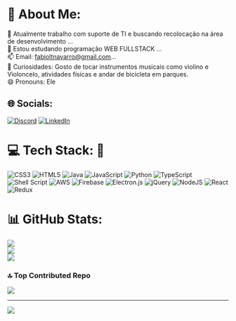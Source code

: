 # 💫 About Me:
🔭 Atualmente trabalho com suporte de TI e buscando recolocação na área de desenvolvimento ...<br>🌱 Estou estudando programação WEB FULLSTACK  ...<br>📫 Email: fabioltnavarro@gmail.com...<br>👀 Curiosidades: Gosto de tocar instrumentos musicais como violino e Violoncelo, atividades físicas e andar de bicicleta em parques.<br>😄 Pronouns: Ele


## 🌐 Socials:
[![Discord](https://img.shields.io/badge/Discord-%237289DA.svg?logo=discord&logoColor=white)](https://discord.gg/_fabionavarro) [![LinkedIn](https://img.shields.io/badge/LinkedIn-%230077B5.svg?logo=linkedin&logoColor=white)](https://linkedin.com/in/fabio-luiz-teixeira-navarro-539457a3/) 

# 💻 Tech Stack:  🚀
![CSS3](https://img.shields.io/badge/css3-%231572B6.svg?style=for-the-badge&logo=css3&logoColor=white) ![HTML5](https://img.shields.io/badge/html5-%23E34F26.svg?style=for-the-badge&logo=html5&logoColor=white) ![Java](https://img.shields.io/badge/java-%23ED8B00.svg?style=for-the-badge&logo=openjdk&logoColor=white) ![JavaScript](https://img.shields.io/badge/javascript-%23323330.svg?style=for-the-badge&logo=javascript&logoColor=%23F7DF1E) ![Python](https://img.shields.io/badge/python-3670A0?style=for-the-badge&logo=python&logoColor=ffdd54) ![TypeScript](https://img.shields.io/badge/typescript-%23007ACC.svg?style=for-the-badge&logo=typescript&logoColor=white) ![Shell Script](https://img.shields.io/badge/shell_script-%23121011.svg?style=for-the-badge&logo=gnu-bash&logoColor=white) ![AWS](https://img.shields.io/badge/AWS-%23FF9900.svg?style=for-the-badge&logo=amazon-aws&logoColor=white) ![Firebase](https://img.shields.io/badge/firebase-%23039BE5.svg?style=for-the-badge&logo=firebase) ![Electron.js](https://img.shields.io/badge/Electron-191970?style=for-the-badge&logo=Electron&logoColor=white) ![jQuery](https://img.shields.io/badge/jquery-%230769AD.svg?style=for-the-badge&logo=jquery&logoColor=white) ![NodeJS](https://img.shields.io/badge/node.js-6DA55F?style=for-the-badge&logo=node.js&logoColor=white) ![React](https://img.shields.io/badge/react-%2320232a.svg?style=for-the-badge&logo=react&logoColor=%2361DAFB) ![Redux](https://img.shields.io/badge/redux-%23593d88.svg?style=for-the-badge&logo=redux&logoColor=white)
# 📊 GitHub Stats:
![](https://github-readme-stats.vercel.app/api?username=Fabio-1984&theme=dark&hide_border=false&include_all_commits=false&count_private=false)<br/>
![](https://github-readme-streak-stats.herokuapp.com/?user=Fabio-1984&theme=dark&hide_border=false)<br/>
![](https://github-readme-stats.vercel.app/api/top-langs/?username=Fabio-1984&theme=dark&hide_border=false&include_all_commits=false&count_private=false&layout=compact)

### 🔝 Top Contributed Repo
![](https://github-contributor-stats.vercel.app/api?username=Fabio-1984&limit=5&theme=dark&combine_all_yearly_contributions=true)

---
[![](https://visitcount.itsvg.in/api?id=Fabio-1984&icon=0&color=8)](https://visitcount.itsvg.in)

<!-- Proudly created with GPRM ( https://gprm.itsvg.in ) -->
